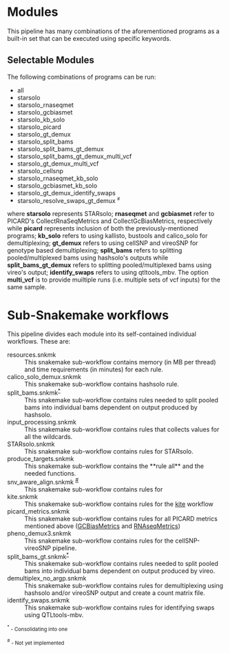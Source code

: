 # Modules
This pipeline has many combinations of the aforementioned programs as a built-in set that can be executed using specific keywords. 

## Selectable Modules
The following combinations of programs can be run:

<ul>
<li> all</li>
<li> starsolo</li>
<li> starsolo_rnaseqmet</li>
<li> starsolo_gcbiasmet</li>
<li> starsolo_kb_solo</li>
<li> starsolo_picard</li>
<li> starsolo_gt_demux</li>
<li> starsolo_split_bams</li>
<li> starsolo_split_bams_gt_demux</li>
<li> starsolo_split_bams_gt_demux_multi_vcf</li>
<li> starsolo_gt_demux_multi_vcf</li>
<li> starsolo_cellsnp</li>
<li>starsolo_rnaseqmet_kb_solo</li>
<li>starsolo_gcbiasmet_kb_solo</li>
<li>starsolo_gt_demux_identify_swaps</li>
<li>starsolo_resolve_swaps_gt_demux <sup><small>#</small></sup></li>
</ul>

where **starsolo** represents STARsolo; **rnaseqmet** and **gcbiasmet** refer to PICARD's CollectRnaSeqMetrics and CollectGcBiasMetrics, respectively while **picard** represents inclusion of both the previously-mentioned programs; **kb_solo** refers to using kallisto, bustools and calico_solo for demultiplexing; **gt_demux** refers to using cellSNP and vireoSNP for genotype based demultiplexing; **split_bams** refers to splitting pooled/multiplexed bams using hashsolo's outputs while **split_bams_gt_demux** refers to splitting pooled/multiplexed bams using vireo's output; **identify_swaps** refers to using qtltools_mbv. The option **multi_vcf** is to provide muiltiple runs (i.e. multiple sets of vcf inputs) for the same sample.


# Sub-Snakemake workflows
This pipeline divides each module into its self-contained individual workflows. These are:

<dl>
	<dt> resources.snkmk </dt>
	<dd> This snakemake sub-workflow contains memory (in MB per thread) and time requirements 
	(in minutes) for each rule. </dd>
	<dt> calico_solo_demux.snkmk </dt>
	<dd> This snakemake sub-workflow contains hashsolo rule. </dd>
	<dt> split_bams.snkmk<sup><a href="#ft1" id="ref1" >*</a></sup></dt>
	<dd> This snakemake sub-workflow contains rules needed to split pooled bams into individual
	bams dependent on output produced by hashsolo. </dd>
	<dt> input_processing.snkmk </dt>
	<dd> This snakemake sub-workflow contains rules that collects values for all the wildcards. </dd>
	<dt> STARsolo.snkmk </dt>
	<dd> This snakemake sub-workflow contains rules for STARsolo. </dd>
	<dt> produce_targets.snkmk </dt>
	<dd> This snakemake sub-workflow contains the **rule all** and the needed functions. </dd>
	<dt> snv_aware_align.snkmk <sup><a href="#ft2" id="ref2" >#</a></sup></dt>
	<dd> This snakemake sub-workflow contains rules for </dd>
	<dt> kite.snkmk </dt>
	<dd> This snakemake sub-workflow contains rules for the <a href="https://github.com/pachterlab/kite#kite-kallisto-indexing-and-tag-extraction">kite</a> workflow 
	</dd>
	<dt> picard_metrics.snkmk </dt>
	<dd> This snakemake sub-workflow contains rules for all PICARD metrics mentioned above (<a href="#gcb">GCBiasMetrics</a>
	 and <a href="#rna">RNAseqMetrics</a>)</dd>
	<dt> pheno_demux3.snkmk </dt>
	<dd> This snakemake sub-workflow contains rules for the cellSNP-vireoSNP pipeline. </dd>
	<dt> split_bams_gt.snkmk<sup><a href="#ft1" id="ref1" >*</a></sup></dt>
	<dd> This snakemake sub-workflow contains rules needed to split pooled bams into individual
	bams dependent on output produced by vireo. </dd>
	<dt> demultiplex_no_argp.snkmk </dt>
	<dd> This snakemake sub-workflow contains rules for demultiplexing using hashsolo and/or vireoSNP output and create a count matrix file. </dd>
	<dt> identify_swaps.snkmk </dt>
	<dd> This snakemake sub-workflow contains rules for identifying swaps using QTLtools-mbv. </dd>

<sup id="#ft1"><small>*</small></sup><small> - Consolidating into one</small>

<sup id="#ft2"><small>#</small></sup><small> - Not yet implemented</small>
</dl>
